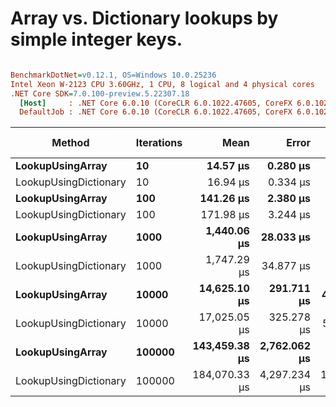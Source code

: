 # Array vs. Dictionary lookups by simple integer keys.

``` ini

BenchmarkDotNet=v0.12.1, OS=Windows 10.0.25236
Intel Xeon W-2123 CPU 3.60GHz, 1 CPU, 8 logical and 4 physical cores
.NET Core SDK=7.0.100-preview.5.22307.18
  [Host]     : .NET Core 6.0.10 (CoreCLR 6.0.1022.47605, CoreFX 6.0.1022.47605), X64 RyuJIT
  DefaultJob : .NET Core 6.0.10 (CoreCLR 6.0.1022.47605, CoreFX 6.0.1022.47605), X64 RyuJIT


```
|                Method | Iterations |          Mean |        Error |        StdDev |        Median | Gen 0 | Gen 1 | Gen 2 | Allocated |
|---------------------- |----------- |--------------:|-------------:|--------------:|--------------:|------:|------:|------:|----------:|
|      **LookupUsingArray** |         **10** |      **14.57 μs** |     **0.280 μs** |      **0.383 μs** |      **14.60 μs** |     **-** |     **-** |     **-** |         **-** |
| LookupUsingDictionary |         10 |      16.94 μs |     0.334 μs |      0.296 μs |      16.92 μs |     - |     - |     - |         - |
|      **LookupUsingArray** |        **100** |     **141.26 μs** |     **2.380 μs** |      **2.226 μs** |     **141.23 μs** |     **-** |     **-** |     **-** |         **-** |
| LookupUsingDictionary |        100 |     171.98 μs |     3.244 μs |      4.102 μs |     171.56 μs |     - |     - |     - |         - |
|      **LookupUsingArray** |       **1000** |   **1,440.06 μs** |    **28.033 μs** |     **44.463 μs** |   **1,433.69 μs** |     **-** |     **-** |     **-** |       **1 B** |
| LookupUsingDictionary |       1000 |   1,747.29 μs |    34.877 μs |     70.453 μs |   1,728.30 μs |     - |     - |     - |       1 B |
|      **LookupUsingArray** |      **10000** |  **14,625.10 μs** |   **291.711 μs** |    **495.348 μs** |  **14,495.09 μs** |     **-** |     **-** |     **-** |       **8 B** |
| LookupUsingDictionary |      10000 |  17,025.05 μs |   325.278 μs |    534.441 μs |  16,892.15 μs |     - |     - |     - |      15 B |
|      **LookupUsingArray** |     **100000** | **143,459.38 μs** | **2,762.062 μs** |  **3,591.460 μs** | **142,906.12 μs** |     **-** |     **-** |     **-** |     **120 B** |
| LookupUsingDictionary |     100000 | 184,070.33 μs | 4,297.234 μs | 12,260.251 μs | 180,573.30 μs |     - |     - |     - |     160 B |
